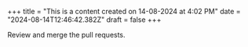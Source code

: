 +++
title = "This is a content created on 14-08-2024 at 4:02 PM"
date = "2024-08-14T12:46:42.382Z"
draft = false
+++

  Review and merge the pull requests.
        